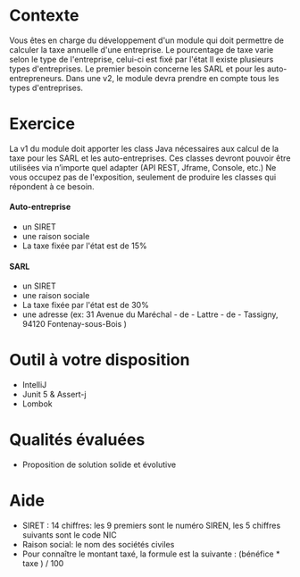 # Contexte

Vous êtes en charge du développement d'un module qui doit permettre de calculer la taxe annuelle d'une entreprise.
Le pourcentage de taxe varie selon le type de l'entreprise, celui-ci est fixé par l'état
Il existe plusieurs types d'entreprises. Le premier besoin concerne les SARL et pour les auto-entrepreneurs.
Dans une v2, le module devra prendre en compte tous les types d'entreprises.

# Exercice

La v1 du module doit apporter les class Java nécessaires aux calcul de la taxe pour les SARL et les auto-entreprises.
Ces classes devront pouvoir être utilisées via n’importe quel adapter (API REST, Jframe, Console, etc.)
Ne vous occupez pas de l'exposition, seulement de produire les classes qui répondent à ce besoin.

#### Auto-entreprise

- un SIRET
- une raison sociale
- La taxe fixée par l'état est de 15%

#### SARL

 - un SIRET
 - une raison sociale
 - La taxe fixée par l'état est de 30%
 - une adresse (ex: 31 Avenue du Maréchal - de - Lattre - de - Tassigny, 94120 Fontenay-sous-Bois )

# Outil à votre disposition

- IntelliJ
- Junit 5 & Assert-j
- Lombok

# Qualités évaluées

- Proposition de solution solide et évolutive

# Aide

- SIRET : 14 chiffres: les 9 premiers sont le numéro SIREN, les 5 chiffres suivants sont le code NIC
- Raison social: le nom des sociétés civiles
- Pour connaître le montant taxé, la formule est la suivante : (bénéfice * taxe ) / 100
